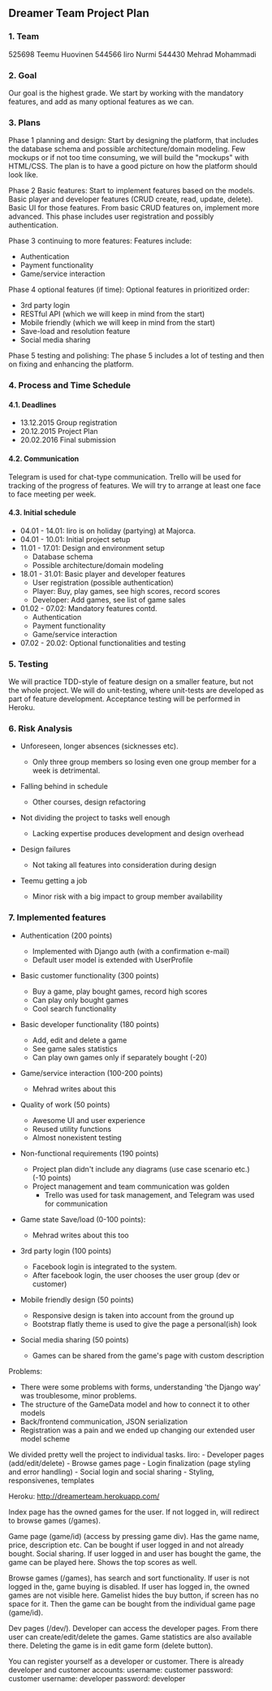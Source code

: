 Dreamer Team Project Plan
-----------------------

### 1. Team

525698 Teemu Huovinen
544566 Iiro Nurmi
544430 Mehrad Mohammadi


### 2. Goal

Our goal is the highest grade. We start by working with the mandatory features, and add as many optional features as we can.

### 3. Plans
Phase 1 planning and design:
Start by designing the platform, that includes the database schema and possible architecture/domain modeling.
Few mockups or if not too time consuming, we will build the "mockups" with HTML/CSS. The plan is to have a good picture on how the platform should look like.

Phase 2 Basic features:
Start to implement features based on the models. Basic player and developer features (CRUD create, read, update, delete).
Basic UI for those features.
From basic CRUD features on, implement more advanced.
This phase includes user registration and possibly authentication.

Phase 3 continuing to more features:
Features include:
* Authentication
* Payment functionality
* Game/service interaction

Phase 4 optional features (if time):
Optional features in prioritized order:

* 3rd party login
* RESTful API (which we will keep in mind from the start)
* Mobile friendly (which we will keep in mind from the start)
* Save-load and resolution feature
* Social media sharing

Phase 5 testing and polishing:
The phase 5 includes a lot of testing and then on fixing and enhancing the platform.



### 4. Process and Time Schedule

#### 4.1. Deadlines

* 13.12.2015   Group registration
* 20.12.2015   Project Plan
* 20.02.2016   Final submission


#### 4.2. Communication

Telegram is used for chat-type communication. Trello will be used for tracking of the progress of features.
We will try to arrange at least one face to face meeting per week.

#### 4.3. Initial schedule

* 04.01 - 14.01: Iiro is on holiday (partying) at Majorca.
* 04.01 - 10.01: Initial project setup
* 11.01 - 17.01: Design and environment setup
    * Database schema
    * Possible architecture/domain modeling
* 18.01 - 31.01: Basic player and developer features
    * User registration (possible authentication)
    * Player: Buy, play games, see high scores, record scores
    * Developer: Add games, see list of game sales
* 01.02 - 07.02: Mandatory features contd.
    * Authentication
    * Payment functionality
    * Game/service interaction
* 07.02 - 20.02: Optional functionalities and testing

### 5. Testing

We will practice TDD-style of feature design on a smaller feature, but not the whole project.
We will do unit-testing, where unit-tests are developed as part of feature development.
Acceptance testing will be performed in Heroku.

### 6. Risk Analysis

* Unforeseen, longer absences (sicknesses etc).
    * Only three group members so losing even one group member for a week is detrimental.

* Falling behind in schedule
    * Other courses, design refactoring

* Not dividing the project to tasks well enough
    * Lacking expertise produces development and design overhead

* Design failures
    * Not taking all features into consideration during design

* Teemu getting a job
    * Minor risk with a big impact to group member availability

### 7. Implemented features

<!-- What features you implemented and how much points you would like to give to yourself from those? -->


* Authentication (200 points)
    * Implemented with Django auth (with a confirmation e-mail)
    * Default user model is extended with UserProfile

* Basic customer functionality (300 points)
    * Buy a game, play bought games, record high scores
    * Can play only bought games
    * Cool search functionality

* Basic developer functionality (180 points)
    * Add, edit and delete a game
    * See game sales statistics
    * Can play own games only if separately bought (-20)

* Game/service interaction (100-200 points)
    * Mehrad writes about this

* Quality of work (50 points)
    * Awesome UI and user experience
    * Reused utility functions
    * Almost nonexistent testing

* Non-functional requirements (190 points)
    * Project plan didn't include any diagrams (use case scenario etc.) (-10 points)
    * Project management and team communication was golden
        * Trello was used for task management, and Telegram was used for communication

* Game state Save/load (0-100 points):
    * Mehrad writes about this too

* 3rd party login (100 points)
    * Facebook login is integrated to the system.
    * After facebook login, the user chooses the user group (dev or customer)

* Mobile friendly design (50 points)
    * Responsive design is taken into account from the ground up
    * Bootstrap flatly theme is used to give the page a personal(ish) look

* Social media sharing (50 points)
    * Games can be shared from the game's page with custom description

<!-- Where do you feel that you were successful and where you had most problems.
Give sufficient details, this will influence the non-functional points awarded. -->

Problems:
* There were some problems with forms, understanding 'the Django way' was troublesome, minor problems.
* The structure of the GameData model and how to connect it to other models
* Back/frontend communication, JSON serialization
* Registration was a pain and we ended up changing our extended user model scheme

<!-- How did you divide the work between the team members - who did what? -->
We divided pretty well the project to individual tasks.
Iiro: 
    - Developer pages (add/edit/delete)
    - Browse games page
    - Login finalization (page styling and error handling)
    - Social login and social sharing
    - Styling, responsivenes, templates 

<!-- Instructions how to use your application and link to Heroku where it is deployed. -->
Heroku: http://dreamerteam.herokuapp.com/

Index page has the owned games for the user. If not logged in, will redirect to browse games (/games). 

Game page (game/id) (access by pressing game div). Has the game name, price, description etc. Can be bought if user logged in and not already bought. Social sharing.
If user logged in and user has bought the game, the game can be played here. Shows the top scores as well.

Browse games (/games), has search and sort functionality. If user is not logged in the, game buying is disabled. If user has logged in, the owned games are not visible here. Gamelist hides the buy button, if screen has no space for it. Then the game can be bought from the individual game page (game/id).

Dev pages (/dev/). Developer can access the developer pages. From there user can create/edit/delete the games. Game statistics are also available there. 
Deleting the game is in edit game form (delete button).

<!-- If a specific account/password (e.g. game developer) is required to try out and test some aspects of the work, please provide the details. -->
You can register yourself as a developer or customer. There is already developer and customer accounts:
    username: customer
    password: customer
    username: developer
    password: developer

